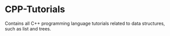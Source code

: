 # CPP-Tutorials
Contains all C++ programming language tutorials related to data structures, such as list and trees.
